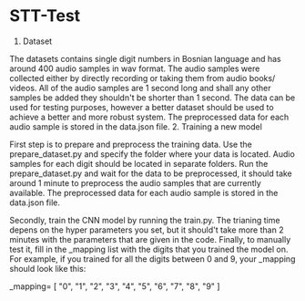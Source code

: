 # STT-Test
1. Dataset

The datasets contains single digit numbers in Bosnian language and has around 400 audio samples in wav format. The audio samples were collected either by directly recording or taking them from 
audio books/ videos. All of the audio samples are 1 second long and shall any other samples be added they shouldn't be shorter than 1 second. The data can be used for testing purposes,
however a better dataset should be used to achieve a better and more robust system. The preprocessed data for each audio sample is stored in the data.json file.
2. Training a new model

First step is to prepare and preprocess the training data. Use the prepare_dataset.py and specify the folder where your data is located. Audio samples for each digit should be 
located in separate folders. Run the prepare_dataset.py and wait for the data to be preprocessed, it should take around 1 minute to preprocess the audio samples that are currently
available. The preprocessed data for each audio sample is stored in the data.json file.

Secondly, train the CNN model by running the train.py. The trianing time depens on the hyper parameters you set, but it should't take more than 2 minutes with the parameters that
are given in the code. Finally, to manually test it, fill in the _mapping list with the digits that you trained the model on. For example, if you trained for all the digits between 
0 and 9, your _mapping  should look like this:

_mapping= [
        "0",
        "1",
        "2",
        "3",
        "4",
        "5",
        "6",
        "7",
        "8",
        "9"
    ]
